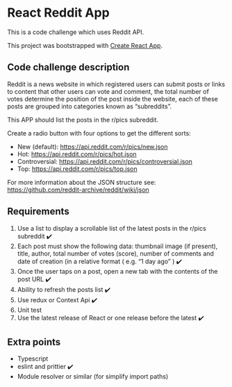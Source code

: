 # React Reddit App

This is a code challenge which uses Reddit API.

This project was bootstrapped with [Create React App](https://github.com/facebook/create-react-app).

## Code challenge description

Reddit is a news website in which registered users can submit posts or links
to content that other users can vote and comment, the total number of votes
determine the position of the post inside the website, each of these posts are
grouped into categories known as “subreddits”.

This APP should list the posts in the r/pics subreddit.

Create a radio button with four options to get the different sorts:

* New (default): https://api.reddit.com/r/pics/new.json
* Hot: https://api.reddit.com/r/pics/hot.json
* Controversial: https://api.reddit.com/r/pics/controversial.json
* Top: https://api.reddit.com/r/pics/top.json

For more information about the JSON structure see:
https://github.com/reddit-archive/reddit/wiki/json

## Requirements

1. Use a list to display a scrollable list of the latest posts in the r/pics subreddit :heavy_check_mark:
2. Each post must show the following data: thumbnail image (if present), title, author, total number of votes (score), number of comments and date of creation (in a relative format ( e.g. “1 day ago” ) :heavy_check_mark:
3. Once the user taps on a post, open a new tab with the contents of the post URL :heavy_check_mark:
4. Ability to refresh the posts list :heavy_check_mark:
5. Use redux or Context Api :heavy_check_mark:
6. Unit test
7. Use the latest release of React or one release before the latest :heavy_check_mark:


## Extra points

* Typescript
* eslint and prittier :heavy_check_mark:
* Module resolver or similar (for simplify import paths)

